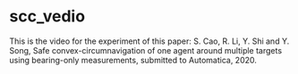 # scc_vedio
This is the video for the experiment of this paper:
S. Cao, R. Li, Y. Shi and Y. Song, Safe convex-circumnavigation of one agent around multiple targets using bearing-only measurements, submitted to Automatica, 2020. 
